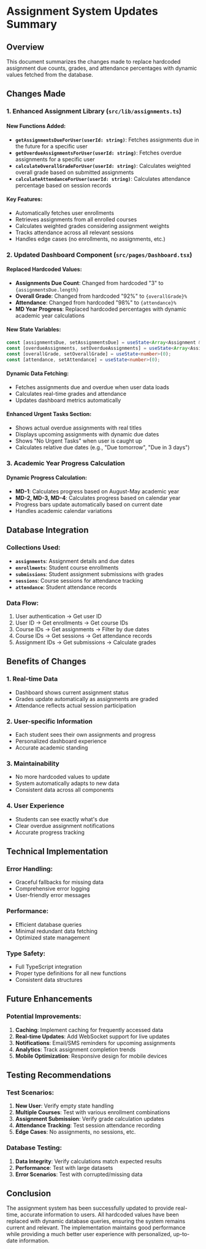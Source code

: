 # Assignment System Updates Summary

## Overview
This document summarizes the changes made to replace hardcoded assignment due counts, grades, and attendance percentages with dynamic values fetched from the database.

## Changes Made

### 1. Enhanced Assignment Library (`src/lib/assignments.ts`)

#### New Functions Added:
- **`getAssignmentsDueForUser(userId: string)`**: Fetches assignments due in the future for a specific user
- **`getOverdueAssignmentsForUser(userId: string)`**: Fetches overdue assignments for a specific user
- **`calculateOverallGradeForUser(userId: string)`**: Calculates weighted overall grade based on submitted assignments
- **`calculateAttendanceForUser(userId: string)`**: Calculates attendance percentage based on session records

#### Key Features:
- Automatically fetches user enrollments
- Retrieves assignments from all enrolled courses
- Calculates weighted grades considering assignment weights
- Tracks attendance across all relevant sessions
- Handles edge cases (no enrollments, no assignments, etc.)

### 2. Updated Dashboard Component (`src/pages/Dashboard.tsx`)

#### Replaced Hardcoded Values:
- **Assignments Due Count**: Changed from hardcoded "3" to `{assignmentsDue.length}`
- **Overall Grade**: Changed from hardcoded "92%" to `{overallGrade}%`
- **Attendance**: Changed from hardcoded "98%" to `{attendance}%`
- **MD Year Progress**: Replaced hardcoded percentages with dynamic academic year calculations

#### New State Variables:
```typescript
const [assignmentsDue, setAssignmentsDue] = useState<Array<Assignment & { id: string }>>([]);
const [overdueAssignments, setOverdueAssignments] = useState<Array<Assignment & { id: string }>>([]);
const [overallGrade, setOverallGrade] = useState<number>(0);
const [attendance, setAttendance] = useState<number>(0);
```

#### Dynamic Data Fetching:
- Fetches assignments due and overdue when user data loads
- Calculates real-time grades and attendance
- Updates dashboard metrics automatically

#### Enhanced Urgent Tasks Section:
- Shows actual overdue assignments with real titles
- Displays upcoming assignments with dynamic due dates
- Shows "No Urgent Tasks" when user is caught up
- Calculates relative due dates (e.g., "Due tomorrow", "Due in 3 days")

### 3. Academic Year Progress Calculation

#### Dynamic Progress Calculation:
- **MD-1**: Calculates progress based on August-May academic year
- **MD-2, MD-3, MD-4**: Calculates progress based on calendar year
- Progress bars update automatically based on current date
- Handles academic calendar variations

## Database Integration

### Collections Used:
- **`assignments`**: Assignment details and due dates
- **`enrollments`**: Student course enrollments
- **`submissions`**: Student assignment submissions with grades
- **`sessions`**: Course sessions for attendance tracking
- **`attendance`**: Student attendance records

### Data Flow:
1. User authentication → Get user ID
2. User ID → Get enrollments → Get course IDs
3. Course IDs → Get assignments → Filter by due dates
4. Course IDs → Get sessions → Get attendance records
5. Assignment IDs → Get submissions → Calculate grades

## Benefits of Changes

### 1. Real-time Data
- Dashboard shows current assignment status
- Grades update automatically as assignments are graded
- Attendance reflects actual session participation

### 2. User-specific Information
- Each student sees their own assignments and progress
- Personalized dashboard experience
- Accurate academic standing

### 3. Maintainability
- No more hardcoded values to update
- System automatically adapts to new data
- Consistent data across all components

### 4. User Experience
- Students can see exactly what's due
- Clear overdue assignment notifications
- Accurate progress tracking

## Technical Implementation

### Error Handling:
- Graceful fallbacks for missing data
- Comprehensive error logging
- User-friendly error messages

### Performance:
- Efficient database queries
- Minimal redundant data fetching
- Optimized state management

### Type Safety:
- Full TypeScript integration
- Proper type definitions for all new functions
- Consistent data structures

## Future Enhancements

### Potential Improvements:
1. **Caching**: Implement caching for frequently accessed data
2. **Real-time Updates**: Add WebSocket support for live updates
3. **Notifications**: Email/SMS reminders for upcoming assignments
4. **Analytics**: Track assignment completion trends
5. **Mobile Optimization**: Responsive design for mobile devices

## Testing Recommendations

### Test Scenarios:
1. **New User**: Verify empty state handling
2. **Multiple Courses**: Test with various enrollment combinations
3. **Assignment Submission**: Verify grade calculation updates
4. **Attendance Tracking**: Test session attendance recording
5. **Edge Cases**: No assignments, no sessions, etc.

### Database Testing:
1. **Data Integrity**: Verify calculations match expected results
2. **Performance**: Test with large datasets
3. **Error Scenarios**: Test with corrupted/missing data

## Conclusion

The assignment system has been successfully updated to provide real-time, accurate information to users. All hardcoded values have been replaced with dynamic database queries, ensuring the system remains current and relevant. The implementation maintains good performance while providing a much better user experience with personalized, up-to-date information.

